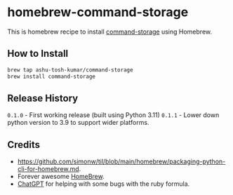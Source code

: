 # homebrew-command-storage

This is homebrew recipe to install
[command-storage](https://github.com/ashu-tosh-kumar/command-storage) using Homebrew.

## How to Install

```bash
brew tap ashu-tosh-kumar/command-storage
brew install command-storage
```

## Release History

`0.1.0` - First working release (built using Python 3.11)
`0.1.1` - Lower down python version to 3.9 to support wider platforms.

## Credits

- <https://github.com/simonw/til/blob/main/homebrew/packaging-python-cli-for-homebrew.md>.
- Forever awesome [HomeBrew](https://brew.sh/).
- [ChatGPT](https://chat.openai.com/) for helping with some bugs with the ruby formula.
